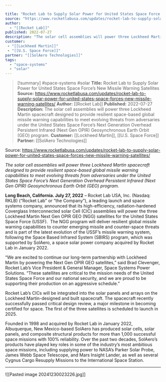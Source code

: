 ```yaml
---

title: "Rocket Lab to Supply Solar Power for United States Space Force’s New Missile Warning Satellites "
source: "https://www.rocketlabusa.com/updates/rocket-lab-to-supply-solar-power-for-united-states-space-forces-new-missile-warning-satellites/"
author:
  - "[[Rocket Lab]]"
published: 2022-07-27
description: "The solar cell assemblies will power three Lockheed Martin spacecraft designed to provide resilient space-based global missile warning capabilities to meet evolving threats from adversaries under the United States Space Force’s Next Generation Overhead Persistent Infrared (Next Gen OPIR) Geosynchronous Earth Orbit (GEO) program."
customer: 
 - "[[Lockheed Martin]]"
 - "[[U.S. Space Force]]"
partner: "[[SolAero Technologies]]"
tags:
  - "space-systems"
  - "solar"
---
```

>[!summary]
#space-systems #solar
**Title:** Rocket Lab to Supply Solar Power for United States Space Force’s New Missile Warning Satellites 
**Source:** https://www.rocketlabusa.com/updates/rocket-lab-to-supply-solar-power-for-united-states-space-forces-new-missile-warning-satellites/
**Author:** [[Rocket Lab]]
**Published:** 2022-07-27
**Description:** The solar cell assemblies will power three Lockheed Martin spacecraft designed to provide resilient space-based global missile warning capabilities to meet evolving threats from adversaries under the United States Space Force’s Next Generation Overhead Persistent Infrared (Next Gen OPIR) Geosynchronous Earth Orbit (GEO) program.
**Customer:** [[Lockheed Martin]], [[U.S. Space Force]]
**Partner:** [[SolAero Technologies]]

Source: https://www.rocketlabusa.com/updates/rocket-lab-to-supply-solar-power-for-united-states-space-forces-new-missile-warning-satellites/

*The solar cell assemblies will power three Lockheed Martin spacecraft designed to provide resilient space-based global missile warning capabilities to meet evolving threats from adversaries under the United States Space Force’s Next Generation Overhead Persistent Infrared (Next Gen OPIR) Geosynchronous Earth Orbit (GEO) program.*

**Long Beach, California. July 27, 2022** – Rocket Lab USA, Inc. (Nasdaq: RKLB) (“Rocket Lab” or “the Company”), a leading launch and space systems company, announced that its high-efficiency, radiation-hardened Coverglass Interconnected solar Cell (CIC) assemblies will power the three Lockheed Martin Next Gen OPIR GEO (NGG) satellites for the United States Space Force (USSF).  The NGG program will deliver resilient global missile warning capabilities to counter emerging missile and counter-space threats and is part of the latest evolution of the USSF’s missile warning system, following the Space Based Infrared System (SBIRS) program, which was supported by SolAero, a space solar power company acquired by Rocket Lab in January 2022.

“We are excited to continue our long-term partnership with Lockheed Martin by powering the Next Gen OPIR GEO satellites,” said Brad Clevenger, Rocket Lab’s Vice President & General Manager, Space Systems Power Solutions. “These satellites are critical to the mission needs of the United States Space Force and our national security, and we are proud to be supporting their production on an aggressive schedule.”

Rocket Lab’s CICs will be integrated into the solar panels and arrays on the Lockheed Martin-designed and built spacecraft. The spacecraft recently successfully passed critical design review, a major milestone in becoming certified for space. The first of the three satellites is scheduled to launch in 2025.

Founded in 1998 and acquired by Rocket Lab in January 2022, Albuquerque, New Mexico-based SolAero has produced solar cells, solar panels, and composite structural products for more than 1,000 successful space missions with 100% reliability. Over the past two decades, SolAero’s products have played key roles in some of the industry’s most ambitious space missions, including supplying power to NASA’s Parker Solar Probe, James Webb Space Telescope, and Mars Insight Lander, as well as several Cygnus Cargo Resupply Missions to the International Space Station.

---

![[Pasted image 20241230023226.jpg]]